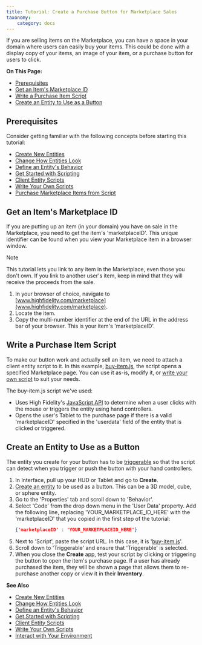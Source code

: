 ```yaml
---
title: Tutorial: Create a Purchase Button for Marketplace Sales
taxonomy:
    category: docs
---
```


If you are selling items on the Marketplace, you can have a space in your domain where users can easily buy your items. This could be done with a display copy of your items, an image of your item, or a purchase button for users to click. 

**On This Page:**

- [Prerequisites](#prerequisites)
- [Get an Item's Marketplace ID](#get-an-items-marketplace-id)
- [Write a Purchase Item Script](#write-a-purchase-item-script)
- [Create an Entity to Use as a Button](#create-an-entity-to-use-as-a-button)
  
  
## Prerequisites

Consider getting familiar with the following concepts before starting this tutorial:

- [Create New Entities](../create-entities)
- [Change How Entities Look](../entity-appearance)
- [Define an Entity's Behavior](../entity-behavior)
- [Get Started with Scripting](../../../script/get-started-with-scripting)
- [Client Entity Scripts](../../../script/client-entity-scripts)
- [Write Your Own Scripts](../../../script/write-scripts)
- [Purchase Marketplace Items from Script](../../script/transfer-hfc-tutorial.html#purchase-marketplace-items)
  
## Get an Item's Marketplace ID
If you are putting up an item (in your domain) you have on sale in the Marketplace, you need to get the item's 'marketplaceID'. This unique identifier can be found when you view your Marketplace item in a browser window.

<div class="admonition note">
    <p class="admonition-title">Note</p>
    <p> This tutorial lets you link to any item in the Marketplace, even those you don't own. If you link to another user's item, keep in mind that they will receive the proceeds from the sale.</p>
</div>

1. In your browser of choice, navigate to [www.highfidelity.com/marketplace](www.highfidelity.com/marketplace).
2. Locate the item.
3. Copy the multi-number identifier at the end of the URL in the address bar of your browser. This is your item's 'marketplaceID'.

## Write a Purchase Item Script

To make our button work and actually sell an item, we need to attach a client entity script to it. In this example, [buy-item.js](https://hifi-scripting-101.glitch.me/entity-client-script-buy-item.js), the script opens a specified Marketplace page. You can use it as-is, modify it, or [write your own script](../../../script/write-scripts) to suit your needs.

The buy-item.js script we've used:
+ Uses High Fidelity's [JavaScript API](../../../api-reference) to determine when a user clicks with the mouse or triggers the entity using hand controllers.
+ Opens the user's Tablet to the purchase page if there is a valid 'marketplaceID' specified in the 'userdata' field of the entity that is clicked or triggered.
  
## Create an Entity to Use as a Button

The entity you create for your button has to be [triggerable](../entity-behavior#set-an-entity-to-trigger-scripts) so that the script can detect when you trigger or push the button with your hand controllers.

1. In Interface, pull up your HUD or Tablet and go to **Create**.
2. [Create an entity](../create-entities) to be used as a button. This can be a 3D model, cube, or sphere entity.
3. Go to the 'Properties' tab and scroll down to 'Behavior'.
4. Select 'Code' from the drop down menu in the 'User Data' property. Add the following line, replacing 'YOUR_MARKETPLACE_ID_HERE' with the 'marketplaceID' that you copied in the first step of the tutorial:
	```JSON
	{'marketplaceID' : 'YOUR_MARKETPLACEID_HERE'}
	```
5. Next to 'Script', paste the script URL. In this case, it is '[buy-item.js](https://hifi-scripting-101.glitch.me/entity-client-script-buy-item.js)'.
5. Scroll down to 'Triggerable' and ensure that 'Triggerable' is selected.
6. When you close the **Create** app, test your script by clicking or triggering the button to  open the item's purchase page. If a user has already purchased the item, they will be shown a page that allows them to re-purchase another copy or view it in their **Inventory**.

**See Also**

- [Create New Entities](../create-entities)
- [Change How Entities Look](../entity-appearance)
- [Define an Entity's Behavior](../entity-behavior)
- [Get Started with Scripting](../../../script/get-started-with-scripting)
- [Client Entity Scripts](../../../script/client-entity-scripts)
- [Write Your Own Scripts](../../../script/write-scripts)
- [Interact with Your Environment](../../../explore/interact-objects)

